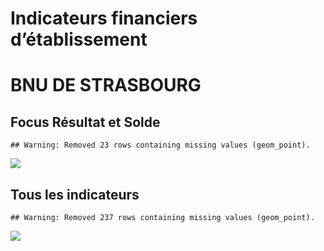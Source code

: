 Indicateurs financiers d’établissement
================

# BNU DE STRASBOURG

## Focus Résultat et Solde

    ## Warning: Removed 23 rows containing missing values (geom_point).

![](/home/julien/repo/cpesr/RFC/Finances/Etablissements/bnu_de_strasbourg_files/figure-gfm/etab.focus-1.png)<!-- -->

## Tous les indicateurs

    ## Warning: Removed 237 rows containing missing values (geom_point).

![](/home/julien/repo/cpesr/RFC/Finances/Etablissements/bnu_de_strasbourg_files/figure-gfm/etab-1.png)<!-- -->
